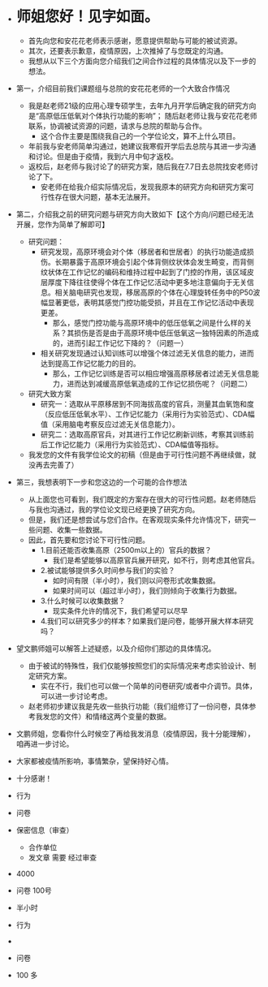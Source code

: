 - # 师姐您好！见字如面。
	- 首先向您和安花花老师表示感谢，愿意提供帮助与可能的被试资源。
	- 其次，还要表示歉意，疫情原因，上次推掉了与您既定的沟通。 
	- 我想从以下三个方面向您介绍我们之间合作过程的具体情况以及下一步的想法。



- 第一，介绍目前我们课题组与总院的安花花老师的一个大致合作情况
	- 我是赵老师21级的应用心理专硕学生，去年九月开学后确定我的研究方向是“高原低压低氧对个体执行功能的影响”； 随后赵老师让我与安花花老师联系，协调被试资源的问题，请求与总院的帮助与合作。
		- 这个合作主要是围绕我自己的一个学位论文，算不上什么项目。
	- 年前我与安老师简单沟通过，她建议我寒假开学后去总院与其进一步沟通和讨论。但是由于疫情，我到六月中旬才返校。
	- 返校后，赵老师与我讨论了的研究方案，随后我在7.7日去总院找安老师讨论了下。
		- 安老师在给我介绍实际情况后，发现我原本的研究方向和研究方案可行性存在很大问题，基本无法展开。
- 第二，介绍我之前的研究问题与研究方向大致如下【这个方向/问题已经无法开展，您作为简单了解即可】
	- 研究问题：
		- 研究发现，高原环境会对个体（移居者和世居者）的执行功能造成损伤。长期暴露于高原环境会引起个体背侧纹状体会发生畸变，而背侧纹状体在工作记忆的编码和维持过程中起到了门控的作用，该区域皮层厚度下降往往使得个体在工作记忆活动中更多地注意偏向于无关信息。相关脑电研究也发现，移居高原的个体在心理旋转任务中的P50波幅显著更低，表明其感觉门控功能受损，并且在工作记忆活动中表现更差。
			- 那么，感觉门控功能与高原环境中的低压低氧之间是什么样的关系？其损伤是否是由于高原环境中低压低氧这一独特因素的所造成的，进而引起工作记忆下降的？（问题一）
		- 相关研究发现通过认知训练可以增强个体过滤无关信息的能力，进而达到提高工作记忆能力的目的。
			- 那么，工作记忆训练是否可以相应增强高原移居者过滤无关信息能力，进而达到减缓高原低氧造成的工作记忆损伤呢？（问题二）
	- 研究大致方案
		- 研究一：选取从平原移居到不同海拔高度的官兵，测量其血氧饱和度（反应低压低氧水平）、工作记忆能力（采用行为实验范式）、CDA幅值（采用脑电考察反应过滤无关信息能力）。
		- 研究二：选取高原官兵，对其进行工作记忆刷新训练，考察其训练前后工作记忆能力（采用行为实验范式）、CDA幅值等指标。
	- 我发您的文件有我学位论文的初稿（但是由于可行性问题不再继续做，就没再去完善了）
- 第三，我想表明下一步和您这边的一个可能的合作想法
	- 从上面您也可看到，我们既定的方案存在很大的可行性问题。赵老师随后与我也沟通过，我的学位论文现已经更换了研究方向。
	- 但是，我们还是想尝试与您们合作。在客观现实条件允许情况下，研究一些问题、收集一些数据。
	- 因此，首先要和您讨论下可行性问题。
		- 1.目前还能否收集高原（2500m以上的）官兵的数据？
			- 我们是希望能够以高原官兵展开研究，如不行，则考虑其他官兵。
		- 2.被试能够提供多久时间参与我们的实验？
			- 如时间有限（半小时），我们则以问卷形式收集数据。
			- 如果时间可以（超过半小时），我们则倾向于收集行为数据。
		- 3.什么时候可以收集数据？
			- 现实条件允许的情况下，我们希望可以尽早
		- 4.我们可以研究多少的样本？如果我们是问卷，能够开展大样本研究吗？

- 望文鹏师姐可以解答上述疑惑，以及介绍你们那边的具体情况。
	- 由于被试的特殊性，我们仅能够按照您们的实际情况来考虑实验设计、制定研究方案。
		- 实在不行，我们也可以做一个简单的问卷研究/或者中介调节。具体，可以进一步讨论考虑。
	- 赵老师初步建议我是先收一些执行功能（我们组修订了一份问卷，具体参考我发您的文件）和情绪这两个变量的数据。

- 文鹏师姐，您看你什么时候空了再给我发消息（疫情原因，我十分能理解）， 咱再进一步讨论。
- 大家都被疫情所影响，事情繁杂，望保持好心情。
- 十分感谢！

- 行为
- 问卷

- 保密信息（审查）
	- 合作单位
	- 发文章 需要 经过审查

- 4000 
- 问卷 100号

- 半小时


- 行为

- 
- 问卷
- 100 多